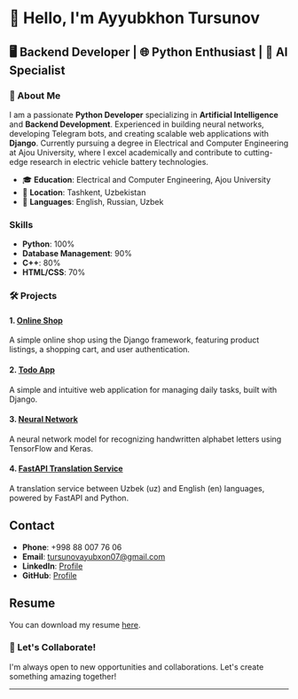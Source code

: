 # 👋 Hello, I'm Ayyubkhon Tursunov


## 🖥️ Backend Developer | 🌐 Python Enthusiast | 🤖 AI Specialist


### 📄 About Me
I am a passionate <strong>Python Developer</strong> specializing in <strong>Artificial Intelligence</strong> and <strong>Backend Development</strong>. Experienced in building neural networks, developing Telegram bots, and creating scalable web applications with <strong>Django</strong>. Currently pursuing a degree in Electrical and Computer Engineering at Ajou University, where I excel academically and contribute to cutting-edge research in electric vehicle battery technologies.

 - 🎓 <strong>Education</strong>: Electrical and Computer Engineering, Ajou University
 - 📍 <strong>Location</strong>: Tashkent, Uzbekistan
 - 💬 <strong>Languages</strong>: English, Russian, Uzbek


### Skills

- **Python**: 100%
- **Database Management**: 90%
- **C++**: 80%
- **HTML/CSS**: 70%



### 🛠️ Projects

#### 1. [Online Shop](https://github.com/ayubxontursunov/Django-tutorial)
A simple online shop using the Django framework, featuring product listings, a shopping cart, and user authentication.



#### 2. [Todo App](https://github.com/ayubxontursunov/todo_app)
A simple and intuitive web application for managing daily tasks, built with Django.



#### 3. [Neural Network](https://github.com/ayubxontursunov/Handwritten-alphabet-recognition-neural_networks)
A neural network model for recognizing handwritten alphabet letters using TensorFlow and Keras.



#### 4. [FastAPI Translation Service](https://github.com/ayubxontursunov/translatorAPI)
A translation service between Uzbek (uz) and English (en) languages, powered by FastAPI and Python.

## Contact

- **Phone**: +998 88 007 76 06
- **Email**: [tursunovayubxon07@gmail.com](mailto:tursunovayubxon07@gmail.com)
- **LinkedIn**: [Profile](https://www.linkedin.com/in/ayubxontursunov)
- **GitHub**: [Profile](https://github.com/ayubxontursunov)

## Resume

You can download my resume [here](app/static/images/myresume.pdf).


### 🌟 Let's Collaborate!
I'm always open to new opportunities and collaborations. Let's create something amazing together!

---
